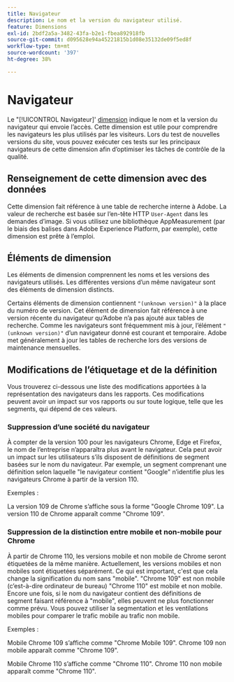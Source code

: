 ```yaml
---
title: Navigateur
description: Le nom et la version du navigateur utilisé.
feature: Dimensions
exl-id: 2bdf2a5a-3482-43fa-b2e1-fbea892918fb
source-git-commit: d095628e94a45221815b1d08e35132de09f5ed8f
workflow-type: tm+mt
source-wordcount: '397'
ht-degree: 38%

---
```


# Navigateur

Le &quot;[!UICONTROL Navigateur]&#39; [dimension](overview.md) indique le nom et la version du navigateur qui envoie l’accès. Cette dimension est utile pour comprendre les navigateurs les plus utilisés par les visiteurs. Lors du test de nouvelles versions du site, vous pouvez exécuter ces tests sur les principaux navigateurs de cette dimension afin d’optimiser les tâches de contrôle de la qualité.

## Renseignement de cette dimension avec des données

Cette dimension fait référence à une table de recherche interne à Adobe. La valeur de recherche est basée sur l’en-tête HTTP `User-Agent` dans les demandes d’image. Si vous utilisez une bibliothèque AppMeasurement (par le biais des balises dans Adobe Experience Platform, par exemple), cette dimension est prête à l’emploi.

## Éléments de dimension

Les éléments de dimension comprennent les noms et les versions des navigateurs utilisés. Les différentes versions d’un même navigateur sont des éléments de dimension distincts.

Certains éléments de dimension contiennent `"(unknown version)"` à la place du numéro de version. Cet élément de dimension fait référence à une version récente du navigateur qu’Adobe n’a pas ajouté aux tables de recherche. Comme les navigateurs sont fréquemment mis à jour, l’élément `"(unknown version)"` d’un navigateur donné est courant et temporaire. Adobe met généralement à jour les tables de recherche lors des versions de maintenance mensuelles.

## Modifications de l’étiquetage et de la définition

Vous trouverez ci-dessous une liste des modifications apportées à la représentation des navigateurs dans les rapports. Ces modifications peuvent avoir un impact sur vos rapports ou sur toute logique, telle que les segments, qui dépend de ces valeurs.

### Suppression d’une société du navigateur

À compter de la version 100 pour les navigateurs Chrome, Edge et Firefox, le nom de l’entreprise n’apparaîtra plus avant le navigateur. Cela peut avoir un impact sur les utilisateurs s’ils disposent de définitions de segment basées sur le nom du navigateur. Par exemple, un segment comprenant une définition selon laquelle &quot;le navigateur contient &quot;Google&quot; n’identifie plus les navigateurs Chrome à partir de la version 110.

Exemples :

La version 109 de Chrome s’affiche sous la forme &quot;Google Chrome 109&quot;.
La version 110 de Chrome apparaît comme &quot;Chrome 109&quot;.

### Suppression de la distinction entre mobile et non-mobile pour Chrome

À partir de Chrome 110, les versions mobile et non mobile de Chrome seront étiquetées de la même manière. Actuellement, les versions mobiles et non mobiles sont étiquetées séparément. Ce qui est important, c&#39;est que cela change la signification du nom sans &quot;mobile&quot;. &quot;Chrome 109&quot; est non mobile (c’est-à-dire ordinateur de bureau) &quot;Chrome 110&quot; est mobile et non mobile. Encore une fois, si le nom du navigateur contient des définitions de segment faisant référence à &quot;mobile&quot;, elles peuvent ne plus fonctionner comme prévu. Vous pouvez utiliser la segmentation et les ventilations mobiles pour comparer le trafic mobile au trafic non mobile.

Exemples :

Mobile Chrome 109 s’affiche comme &quot;Chrome Mobile 109&quot;.
Chrome 109 non mobile apparaît comme &quot;Chrome 109&quot;.

Mobile Chrome 110 s’affiche comme &quot;Chrome 110&quot;.
Chrome 110 non mobile apparaît comme &quot;Chrome 110&quot;.
